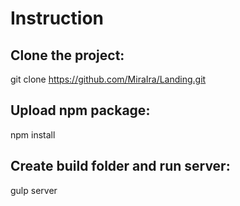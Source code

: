 # Instruction

## Clone the project:

git clone https://github.com/MiraIra/Landing.git

## Upload npm package:

npm install

## Create build folder and run server:

gulp server